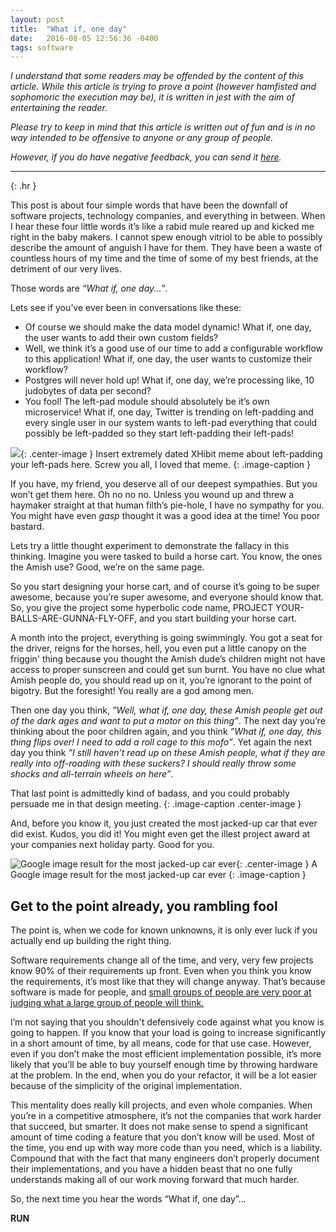 ```yaml
---
layout: post
title:  "What if, one day"
date:   2016-08-05 12:56:36 -0400
tags: software
---
```


*I understand that some readers may be offended by the content of this article.
While this article is trying to prove a point (however hamfisted and sophomoric 
the execution may be), it is written in jest with the aim of entertaining the reader.*

*Please try to keep in mind that this article is written out of fun and 
is in no way intended to be offensive to anyone or any group of people.*

*However, if you do have negative feedback, you can send it [here](mailto:HolyZionsHelpForever@wbcstuff.com).*

-----------------------------------------------
{: .hr }

This post is about four simple words that have been the downfall of software projects,
technology companies, and everything in between.  When I hear these four little words it’s like
a rabid mule reared up and kicked me right in the baby makers.  I cannot spew enough vitriol to
be able to possibly describe the amount of anguish I have for them.  They have been a waste of
countless hours of my time and the time of some of my best friends, at the detriment of our
very lives.

Those words are *“What if, one day...”*.

Lets see if you’ve ever been in conversations like these:

* Of course we should make the data model dynamic! What if, one day, the user wants to add their own custom fields?
* Well, we think it’s a good use of our time to add a configurable workflow to this application! What
if, one day, the user wants to customize their workflow?
* Postgres will never hold up! What if, one day, we’re processing like, 10 judobytes of data per second?
* You fool! The left-pad module should absolutely be it’s own microservice! What if, one day, Twitter is
trending on left-padding and every single user in our system wants to left-pad everything that could
possibly be left-padded so they start left-padding their left-pads!

![](http://does.not.exist.com/look-somewhere-else){: .center-image }
Insert extremely dated XHibit meme about left-padding your left-pads here. Screw you all, I loved that meme.
{: .image-caption }

If you have, my friend, you deserve all of our deepest sympathies.  But you won’t get them here. Oh no no no.
Unless you wound up and threw a haymaker straight at that human filth’s pie-hole, I have no sympathy for you.
You might have even *gasp* thought it was a good idea at the time! You poor bastard.

Lets try a little thought experiment to demonstrate the fallacy in this thinking.  Imagine you were tasked to build
a horse cart.  You know, the ones the Amish use?  Good, we’re on the same page.

So you start designing your horse cart, and of course it’s going to be super awesome, because you’re super awesome,
and everyone should know that.  So, you give the project some hyperbolic code name, PROJECT YOUR-BALLS-ARE-GUNNA-FLY-OFF, 
and you start building your horse cart.

A month into the project, everything is going swimmingly.  You got a seat for the driver, reigns for the horses, hell,
you even put a little canopy on the friggin' thing because you thought the Amish dude’s children might not have access
to proper sunscreen and could get sun burnt.  You have no clue what Amish people do, you should read up on it, you’re
ignorant to the point of bigotry. But the foresight! You really are a god among men.

Then one day you think, *”Well, what if, one day, these Amish people get out of the dark ages and want to put a motor on this thing”*.
The next day you’re thinking about the poor children again, and you think *”What if, one day, this thing flips over! I need to add
a roll cage to this mofo”*.  Yet again the next day you think *”I still haven’t read up on these Amish people, what if they are really
into off-roading with these suckers? I should really throw some shocks and all-terrain wheels on here”*.

That last point is admittedly kind of badass, and you could probably persuade me in that design meeting.
{: .image-caption .center-image }

And, before you know it, you just created the most jacked-up car that ever did exist. Kudos, you did it! You might even
get the illest project award at your companies next holiday party.  Good for you.


![Google image result for the most jacked-up car ever](http://cbsnews3.cbsistatic.com/hub/i/r/2011/09/01/ac446744-a644-11e2-a3f0-029118418759/resize/620x465/87efc6f4f9e0b813b7ace0cac55ef383/photo_1_540x386.JPG){: .center-image }
A Google image result for the most jacked-up car ever
{: .image-caption }



## Get to the point already, you rambling fool

The point is, when we code for known unknowns, it is only ever luck if you actually end up building the right thing.

Software requirements change all of the time, and very, very few projects know 90% of their requirements up front. Even when
you think you know the requirements, it’s most like that they will change anyway.  That’s because software is made
for people, and [small groups of people are very poor at judging what a large group of people will think.](https://www.youtube.com/watch?v=uf2fTtWSnOA)

I’m not saying that you shouldn't defensively code against what you know is going to happen.  If you know that 
your load is going to increase significantly in a short amount of time, by all means, code for that use case.
However, even if you don’t make the most efficient implementation possible, it’s more likely that you’ll be able
to buy yourself enough time by throwing hardware at the problem.  In the end, when you do your refactor, it will
be a lot easier because of the simplicity of the original implementation.

This mentality does really kill projects, and even whole companies.  When you’re in a competitive atmosphere, it’s not
the companies that work harder that succeed, but smarter.  It does not make sense to spend a significant amount of time
coding a feature that you don’t know will be used.  Most of the time, you end up with way more code than you need,
which is a liability. Compound that with the fact that many engineers don’t properly document their 
implementations, and you have a hidden beast that no one fully understands making all of our work moving forward
that much harder.

So, the next time you hear the words “What if, one day”...

**RUN**

